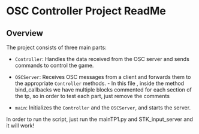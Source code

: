 # OSC Controller Project ReadMe

## Overview

The project consists of three main parts:

- `Controller`: Handles the data received from the OSC server and sends commands to control the game.
- `OSCServer`: Receives OSC messages from a client and forwards them to the appropriate `Controller` methods.
        - In this file , inside the method bind_callbacks we have multiple blocks commented for each section of the tp, so in order to test each part, just remove the comments

- `main`: Initializes the `Controller` and the `OSCServer`, and starts the server.

In order to run the script, just run the mainTP1.py and STK_input_server and it will work!


